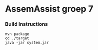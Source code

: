 # AssemAssist groep 7

### Build Instructions 
```
mvn package
cd ./target
java -jar system.jar
```

